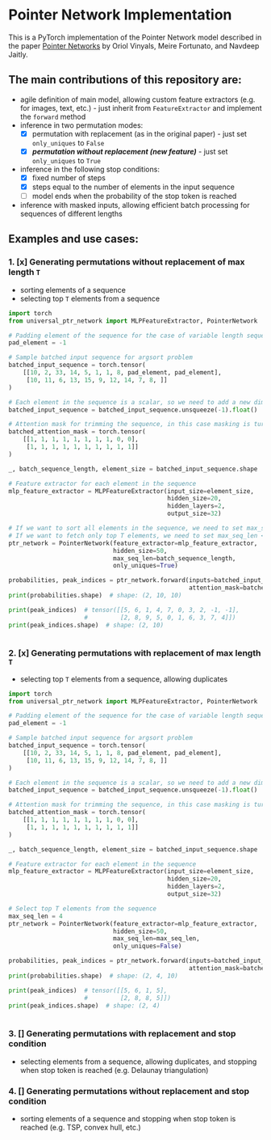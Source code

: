 # Pointer Network Implementation

This is a PyTorch implementation of the Pointer Network model described in the paper [Pointer Networks](https://arxiv.org/abs/1506.03134) by Oriol Vinyals, Meire Fortunato, and Navdeep Jaitly.

## The main contributions of this repository are:
- agile definition of main model, allowing custom feature extractors (e.g. for images, text, etc.) - just inherit from `FeatureExtractor` and implement the `forward` method
- inference in two permutation modes:
  - [x] permutation with replacement (as in the original paper) - just set `only_uniques` to `False`
  - [x] ***permutation without replacement (new feature)*** - just set `only_uniques` to `True`
- inference in the following stop conditions:
  - [x] fixed number of steps
  - [x] steps equal to the number of elements in the input sequence
  - [ ] model ends when the probability of the stop token is reached
- inference with masked inputs, allowing efficient batch processing for sequences of different lengths

## Examples and use cases:

### 1. [x] Generating permutations without replacement of max length `T` 
- sorting elements of a sequence
- selecting top `T` elements from a sequence
```python
import torch
from universal_ptr_network import MLPFeatureExtractor, PointerNetwork

# Padding element of the sequence for the case of variable length sequences in the batch
pad_element = -1

# Sample batched input sequence for argsort problem
batched_input_sequence = torch.tensor(
    [[10, 2, 33, 14, 5, 1, 1, 8, pad_element, pad_element],
     [10, 11, 6, 13, 15, 9, 12, 14, 7, 8, ]]
)

# Each element in the sequence is a scalar, so we need to add a new dimension to the tensor
batched_input_sequence = batched_input_sequence.unsqueeze(-1).float()

# Attention mask for trimming the sequence, in this case masking is turned off on padded elements
batched_attention_mask = torch.tensor(
    [[1, 1, 1, 1, 1, 1, 1, 1, 0, 0],
     [1, 1, 1, 1, 1, 1, 1, 1, 1, 1]]
)

_, batch_sequence_length, element_size = batched_input_sequence.shape

# Feature extractor for each element in the sequence
mlp_feature_extractor = MLPFeatureExtractor(input_size=element_size,
                                            hidden_size=20,
                                            hidden_layers=2,
                                            output_size=32)

# If we want to sort all elements in the sequence, we need to set max_seq_len >= batch_sequence_length
# If we want to fetch only top T elements, we need to set max_seq_len < batch_sequence_length
ptr_network = PointerNetwork(feature_extractor=mlp_feature_extractor,
                             hidden_size=50,
                             max_seq_len=batch_sequence_length,
                             only_uniques=True)

probabilities, peak_indices = ptr_network.forward(inputs=batched_input_sequence,
                                                  attention_mask=batched_attention_mask)
print(probabilities.shape)  # shape: (2, 10, 10)

print(peak_indices)  # tensor([[5, 6, 1, 4, 7, 0, 3, 2, -1, -1],
                     #         [2, 8, 9, 5, 0, 1, 6, 3, 7, 4]])
print(peak_indices.shape)  # shape: (2, 10)
  
```

### 2. [x] Generating permutations with replacement of max length `T`
- selecting top `T` elements from a sequence, allowing duplicates
```python
import torch
from universal_ptr_network import MLPFeatureExtractor, PointerNetwork

# Padding element of the sequence for the case of variable length sequences in the batch
pad_element = -1

# Sample batched input sequence for argsort problem
batched_input_sequence = torch.tensor(
    [[10, 2, 33, 14, 5, 1, 1, 8, pad_element, pad_element],
     [10, 11, 6, 13, 15, 9, 12, 14, 7, 8, ]]
)

# Each element in the sequence is a scalar, so we need to add a new dimension to the tensor
batched_input_sequence = batched_input_sequence.unsqueeze(-1).float()

# Attention mask for trimming the sequence, in this case masking is turned off on padded elements
batched_attention_mask = torch.tensor(
    [[1, 1, 1, 1, 1, 1, 1, 1, 0, 0],
     [1, 1, 1, 1, 1, 1, 1, 1, 1, 1]]
)

_, batch_sequence_length, element_size = batched_input_sequence.shape

# Feature extractor for each element in the sequence
mlp_feature_extractor = MLPFeatureExtractor(input_size=element_size,
                                            hidden_size=20,
                                            hidden_layers=2,
                                            output_size=32)

# Select top T elements from the sequence
max_seq_len = 4
ptr_network = PointerNetwork(feature_extractor=mlp_feature_extractor,
                             hidden_size=50,
                             max_seq_len=max_seq_len,
                             only_uniques=False)

probabilities, peak_indices = ptr_network.forward(inputs=batched_input_sequence,
                                                  attention_mask=batched_attention_mask)
print(probabilities.shape)  # shape: (2, 4, 10)

print(peak_indices)  # tensor([[5, 6, 1, 5],
                     #         [2, 8, 8, 5]])
print(peak_indices.shape)  # shape: (2, 4)
  
```

### 3. [] Generating permutations with replacement and stop condition
- selecting elements from a sequence, allowing duplicates, and stopping when stop token is reached (e.g. Delaunay triangulation)

### 4. [] Generating permutations without replacement and stop condition
- sorting elements of a sequence and stopping when stop token is reached (e.g. TSP, convex hull, etc.)
